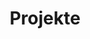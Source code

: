 ---
title: Projekte
menu: 
     main:
         weight: 2
image: /img/fll2_small.jpg
intro: 'Unser Hauptengagement ist aktuell die Organisation des Regionalwettbewerbs Speyer der [_First_ LEGO League Challenge](https://www.first-lego-league.org/de/challenge/startseite.html).

Der Forschungs- und Roboterwettbewerb für Kinder und Jugendliche von 6 – 16 Jahren fördert die Kompetenzen in den MINT Fächern durch vier Aufgabenstellungen in den Bereichen "Teamwork", "Forschung", "Roboterdesign" und "Robot-Game".'
---